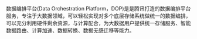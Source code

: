 数据编排平台(Data Orchestration Platform，DOP)是是腾讯打造的数据编排平台服务，专注于大数据领域，可以轻松实现对多个底层存储系统做统一的数据编排，可以充分利用硬件剩余资源，与计算配合，为大数据用户提供统一存储服务、智能数据路由、计算加速、数据转换、数据无感迁移等能力。
